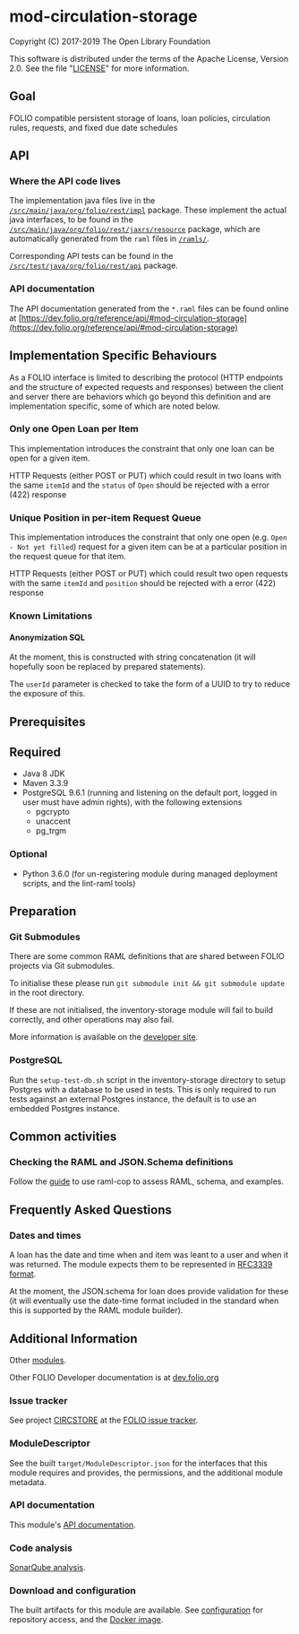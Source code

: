 # mod-circulation-storage

Copyright (C) 2017-2019 The Open Library Foundation

This software is distributed under the terms of the Apache License,
Version 2.0. See the file "[LICENSE](LICENSE)" for more information.

## Goal

FOLIO compatible persistent storage of loans, loan policies, circulation rules,
requests, and fixed due date schedules

## API

### Where the API code lives

The implementation java files live in the
[`/src/main/java/org/folio/rest/impl`](src/main/java/org/folio/rest/impl)
package. These implement the actual
java interfaces, to be found in the
[`/src/main/java/org/folio/rest/jaxrs/resource`](src/main/java/org/folio/rest/jaxrs/resource)
package, which are automatically generated from the `raml` files in
[`/ramls/`](ramls).

Corresponding API tests can be found in the
[`/src/test/java/org/folio/rest/api`](src/test/java/org/folio/rest/api)
package.

### API documentation

The API documentation generated from the `*.raml` files can be found online at
[https://dev.folio.org/reference/api/#mod-circulation-storage](https://dev.folio.org/reference/api/#mod-circulation-storage)


## Implementation Specific Behaviours

As a FOLIO interface is limited to describing the protocol (HTTP endpoints and
the structure of expected requests and responses) between the client and server
there are behaviors which go beyond this definition and are implementation specific,
some of which are noted below.

### Only one Open Loan per Item

This implementation introduces the constraint that only one loan can be open for a
given item.

HTTP Requests (either POST or PUT) which could result in two loans with the
same `itemId` and the `status` of `Open` should be rejected with a error (422) response

### Unique Position in per-item Request Queue

This implementation introduces the constraint that only one open (e.g. `Open - Not yet filled`) request
for a given item can be at a particular position in the request queue for that item.

HTTP Requests (either POST or PUT) which could result two open requests with the
same `itemId` and `position` should be rejected with a error (422) response

### Known Limitations

#### Anonymization SQL

At the moment, this is constructed with string concatenation (it will hopefully soon be replaced by prepared statements).

The `userId` parameter is checked to take the form of a UUID to try to reduce the exposure of this.

## Prerequisites

## Required

- Java 8 JDK
- Maven 3.3.9
- PostgreSQL 9.6.1 (running and listening on the default port, logged in user must have admin rights), with the following extensions
  - pgcrypto
  - unaccent
  - pg_trgm

### Optional

- Python 3.6.0 (for un-registering module during managed deployment scripts, and the lint-raml tools)

## Preparation

### Git Submodules

There are some common RAML definitions that are shared between FOLIO projects via Git submodules.

To initialise these please run `git submodule init && git submodule update` in the root directory.

If these are not initialised, the inventory-storage module will fail to build correctly, and other operations may also fail.

More information is available on the [developer site](https://dev.folio.org/guides/developer-setup/#update-git-submodules).

### PostgreSQL

Run the `setup-test-db.sh` script in the inventory-storage directory to setup Postgres with a database to be used in tests.
This is only required to run tests against an external Postgres instance, the default is to use an embedded Postgres instance.

## Common activities

### Checking the RAML and JSON.Schema definitions

Follow the [guide](https://dev.folio.org/guides/raml-cop/) to use raml-cop to assess RAML, schema, and examples.

## Frequently Asked Questions

### Dates and times

A loan has the date and time when and item was leant to a user and when it was returned. The module expects them to be represented in [RFC3339 format](https://tools.ietf.org/html/rfc3339#section-3).

At the moment, the JSON.schema for loan does provide validation for these (it will eventually use the date-time format included in the standard when this is supported by the RAML module builder).

## Additional Information

Other [modules](https://dev.folio.org/source-code/#server-side).

Other FOLIO Developer documentation is at [dev.folio.org](https://dev.folio.org/)

### Issue tracker

See project [CIRCSTORE](https://issues.folio.org/browse/CIRCSTORE)
at the [FOLIO issue tracker](https://dev.folio.org/guidelines/issue-tracker/).

### ModuleDescriptor

See the built `target/ModuleDescriptor.json` for the interfaces that this module
requires and provides, the permissions, and the additional module metadata.

### API documentation

This module's [API documentation](https://dev.folio.org/reference/api/#mod-circulation-storage).

### Code analysis

[SonarQube analysis](https://sonarcloud.io/dashboard?id=org.folio%3Amod-circulation-storage).

### Download and configuration

The built artifacts for this module are available.
See [configuration](https://dev.folio.org/download/artifacts) for repository access,
and the [Docker image](https://hub.docker.com/r/folioorg/mod-circulation-storage/).


